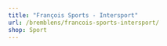 ```yaml
---
title: "François Sports - Intersport"
url: /bremblens/francois-sports-intersport/
shop: Sport
---
```

